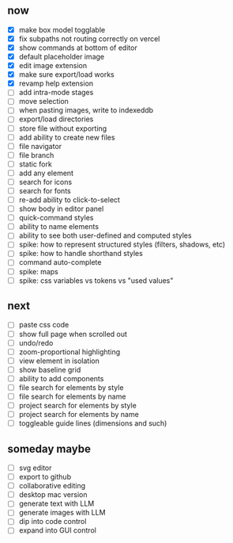 
## now

- [x] make box model togglable
- [x] fix subpaths not routing correctly on vercel
- [x] show commands at bottom of editor
- [x] default placeholder image
- [x] edit image extension
- [x] make sure export/load works
- [x] revamp help extension
- [ ] add intra-mode stages
- [ ] move selection
- [ ] when pasting images, write to indexeddb
- [ ] export/load directories
- [ ] store file without exporting
- [ ] add ability to create new files
- [ ] file navigator
- [ ] file branch
- [ ] static fork
- [ ] add any element
- [ ] search for icons
- [ ] search for fonts
- [ ] re-add ability to click-to-select
- [ ] show body in editor panel
- [ ] quick-command styles
- [ ] ability to name elements
- [ ] ability to see both user-defined and computed styles
- [ ] spike: how to represent structured styles (filters, shadows, etc)
- [ ] spike: how to handle shorthand styles
- [ ] command auto-complete
- [ ] spike: maps
- [ ] spike: css variables vs tokens vs "used values"

## next

- [ ] paste css code
- [ ] show full page when scrolled out
- [ ] undo/redo
- [ ] zoom-proportional highlighting
- [ ] view element in isolation
- [ ] show baseline grid
- [ ] ability to add components
- [ ] file search for elements by style
- [ ] file search for elements by name
- [ ] project search for elements by style
- [ ] project search for elements by name
- [ ] toggleable guide lines (dimensions and such)

## someday maybe

- [ ] svg editor
- [ ] export to github
- [ ] collaborative editing
- [ ] desktop mac version
- [ ] generate text with LLM
- [ ] generate images with LLM
- [ ] dip into code control
- [ ] expand into GUI control
